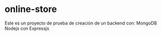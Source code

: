 # online-store
Este es un proyecto de prueba de creación de un backend con:
  MongoDB
  Nodejs con Expressjs
